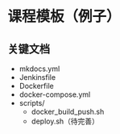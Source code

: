 # 课程模板（例子）

## 关键文档

-   mkdocs.yml
-   Jenkinsfile
-   Dockerfile
-   docker-compose.yml
-   scripts/
    -   docker_build_push.sh
    -   deploy.sh（待完善）

